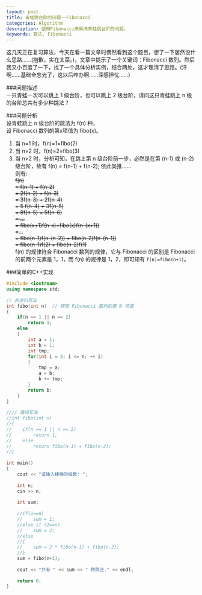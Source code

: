 ```yaml
---
layout: post
title: 青蛙跳台阶的问题——Fibonacci
categories: Algorithm
description: 使用Fibonacci来解决青蛙跳台阶的问题。
keywords: 算法, Fibonacci
---
```


这几天正在复习算法，今天在看一篇文章时偶然看到这个题目，想了一下居然没什么思路……(抱歉，实在太菜。)，文章中提示了一个关键词：Fibonacci 数列。然后我又小百度了一下，找了一个具体分析实例，结合两处，这才理清了思路。(汗啊……基础全忘光了，这以后咋办啊……深感担忧……)  
 
###问题描述  
一只青蛙一次可以跳上 1 级台阶，也可以跳上 2 级台阶，请问这只青蛙跳上 n 级的台阶总共有多少种跳法？  
   
###问题分析  
设青蛙跳上 n 级台阶的跳法为 f(n) 种。  
设 Fibonacci 数列的第x项值为 fibo(x)。  
1. 当 n=1 时，f(n)=1=fibo(2)  
2. 当 n=2 时，f(n)=2=fibo(3)  
3. 当 n>2 时，分析可知，在跳上第 n 级台阶前一步，必然是在第 (n-1) 或 (n-2) 级台阶，故有 f(n) = f(n-1) + f(n-2); 依此类推……  
    则有:  
~~f(n)~~  
~~= f(n-1) + f(n-2)~~  
~~= 2f(n-2) + f(n-3)~~   
~~= 3f(n-3) + 2f(n-4)~~  
~~= 5 f(n-4) + 3f(n-5)~~  
~~= 8f(n-5) + 5f(n-6)~~  
~~= ...~~  
~~= fibo(x+1)f(n-x)+fibo(x)f(n-(x+1))~~  
~~=...~~  
~~= fibo(n-1)f(n-(n-2)) + fibo(n-2)f(n-(n-1))~~  
~~= fibo(n-1)f(2) + fibo(n-2)f(1)~~  
f(n) 的规律符合 Fibonacci 数列的规律，它与 Fibonacci 的区别是 Fibonacci 的前两个元素是 1，1，而 f(n) 的规律是 1，2，即可知有 `f(n)=fibo(n+1)`。
   
###简单的C++实现  

```c++
#include <iostream>  
using namespace std;  
  
// 非递归写法  
int fibo(int n)  // 获取 Fibonacci 数列的第 N 项值  
{  
    if(n == 1 || n == 2)  
        return 1;  
    else  
    {  
        int a = 1;  
        int b = 1;  
        int tmp;  
        for(int i = 3; i <= n; ++ i)  
        {  
            tmp = a;  
            a = b;  
            b += tmp;  
        }  
        return b;  
    }  
}  
  
//// 递归写法  
//int fibo(int n)  
//{  
//    if(n == 1 || n == 2)  
//        return 1;  
//    else   
//        return fibo(n-1) + fibo(n-2);  
//}  
  
int main()  
{  
    cout << "请输入楼梯的级数: ";  
      
    int n;  
    cin >> n;  
      
    int sum;  
  
    //if(1==n)  
    //    sum = 1;  
    //else if (2==n)  
    //    sum = 2;  
    //else  
    //{  
    //    sum = 2 * fibo(n-1) + fibo(n-2);  
    //}  
    sum = fibo(n+1);
  
    cout << "共有 " << sum << " 种跳法." << endl;  
  
    return 0;  
}
```

